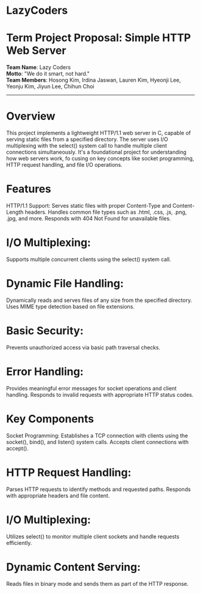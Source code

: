 # LazyCoders
# Term Project Proposal: Simple HTTP Web Server

**Team Name**: Lazy Coders  
**Motto**: "We do it smart, not hard."  
**Team Members**: Hosong Kim, Irdina Jaswan, Lauren Kim, Hyeonji Lee, Yeonju Kim, Jiyun Lee, Chihun Choi

---



# Overview
This project implements a lightweight HTTP/1.1 web server in C, capable of serving static files from a specified directory.
The server uses I/O multiplexing with the select() system call to handle multiple client connections simultaneously. It's a foundational project for understanding how web servers work, fo
cusing on key concepts like socket programming, HTTP request handling, and file I/O operations.

# Features
HTTP/1.1 Support:
Serves static files with proper Content-Type and Content-Length headers.
Handles common file types such as .html, .css, .js, .png, .jpg, and more.
Responds with 404 Not Found for unavailable files.
# I/O Multiplexing:
Supports multiple concurrent clients using the select() system call.
# Dynamic File Handling:
Dynamically reads and serves files of any size from the specified directory.
Uses MIME type detection based on file extensions.
# Basic Security:
Prevents unauthorized access via basic path traversal checks.
# Error Handling:
Provides meaningful error messages for socket operations and client handling.
Responds to invalid requests with appropriate HTTP status codes.

# Key Components
Socket Programming:
Establishes a TCP connection with clients using the socket(), bind(), and listen() system calls.
Accepts client connections with accept().
# HTTP Request Handling:
Parses HTTP requests to identify methods and requested paths.
Responds with appropriate headers and file content.
# I/O Multiplexing:
Utilizes select() to monitor multiple client sockets and handle requests efficiently.
# Dynamic Content Serving:
Reads files in binary mode and sends them as part of the HTTP response.
